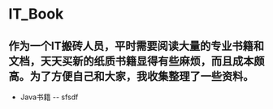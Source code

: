 # IT_Book

## 作为一个IT搬砖人员，平时需要阅读大量的专业书籍和文档，天天买新的纸质书籍显得有些麻烦，而且成本颇高。为了方便自己和大家，我收集整理了一些资料。
- Java书籍
-- sfsdf
